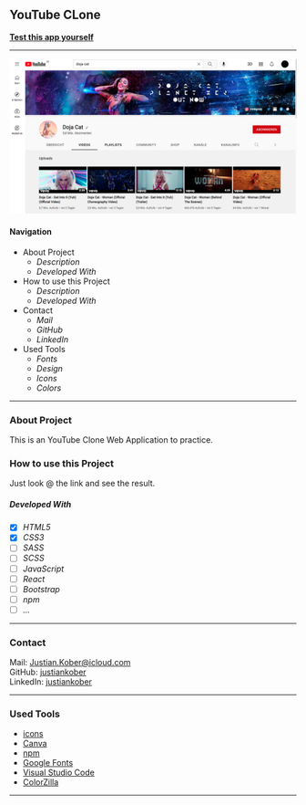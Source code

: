 ## YouTube CLone

**[Test this app yourself](justiankober.github.io/youtube-clone/)**

---

![Screenshot from Project](./images/youtubeclone.png)

#### Navigation

- About Project
  - _Description_
  - _Developed With_
- How to use this Project
  - _Description_
  - _Developed With_
- Contact
  - _Mail_
  - _GitHub_
  - _LinkedIn_
- Used Tools
  - _Fonts_
  - _Design_
  - _Icons_
  - _Colors_

---

### About Project

This is an YouTube Clone Web Application to practice.

### How to use this Project

Just look @ the link and see the result.

##### Developed With

- [x] _HTML5_
- [x] _CSS3_
- [ ] _SASS_
- [ ] _SCSS_
- [ ] _JavaScript_
- [ ] _React_
- [ ] _Bootstrap_
- [ ] _npm_
- [ ] _..._

---

### Contact

Mail: <Justian.Kober@icloud.com><br>
GitHub: [justiankober](https://github.com/justiankober)<br>
LinkedIn: [justiankober](https://www.linkedin.com/in/justian-kober-8a1281132/)

---

### Used Tools

- [icons](https://unpkg.com)
- [Canva](https://www.canva.com/)
- [npm](https://www.npmjs.com/)
- [Google Fonts](https://fonts.google.com/)
- [Visual Studio Code](https://code.visualstudio.com/)
- [ColorZilla](https://www.colorzilla.com/chrome/)

---
